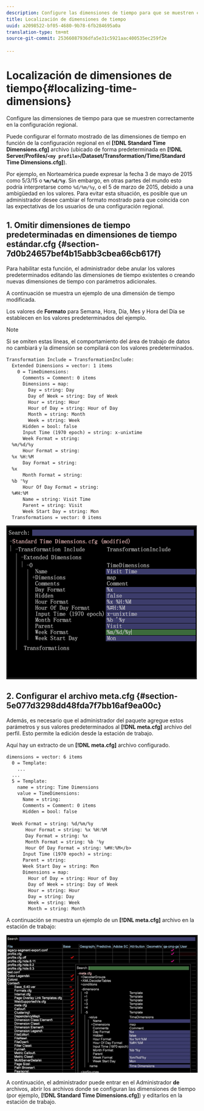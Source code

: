 ```yaml
---
description: Configure las dimensiones de tiempo para que se muestren correctamente en la configuración regional.
title: Localización de dimensiones de tiempo
uuid: a2098522-bf05-4680-9b78-6fb284695a0a
translation-type: tm+mt
source-git-commit: 25366087936dfa5e31c5921aac400535ec259f2e

---
```



# Localización de dimensiones de tiempo{#localizing-time-dimensions}

Configure las dimensiones de tiempo para que se muestren correctamente en la configuración regional.

Puede configurar el formato mostrado de las dimensiones de tiempo en función de la configuración regional en el **[!DNL Standard Time Dimensions.cfg]** archivo (ubicado de forma predeterminada en **[!DNL Server/Profiles/`<my profile>`/Dataset/Transformation/Time/Standard Time Dimensions.cfg]**).

Por ejemplo, en Norteamérica puede expresar la fecha 3 de mayo de 2015 como 5/3/15 o **`%m/%d/%y`**. Sin embargo, en otras partes del mundo esto podría interpretarse como `%d/%m/%y`, o el 5 de marzo de 2015, debido a una ambigüedad en los valores. Para evitar esta situación, es posible que un administrador desee cambiar el formato mostrado para que coincida con las expectativas de los usuarios de una configuración regional.

## 1. Omitir dimensiones de tiempo predeterminadas en dimensiones de tiempo estándar.cfg {#section-7d0b24657bef4b15abb3cbea66cb617f}

Para habilitar esta función, el administrador debe anular los valores predeterminados editando las dimensiones de tiempo existentes o creando nuevas dimensiones de tiempo con parámetros adicionales.

A continuación se muestra un ejemplo de una dimensión de tiempo modificada.

Los valores de **Formato** para Semana, Hora, Día, Mes y Hora del Día se establecen en los valores predeterminados del ejemplo.

>[!NOTE]
>
>Si se omiten estas líneas, el comportamiento del área de trabajo de datos no cambiará y la dimensión se compilará con los valores predeterminados.

```
Transformation Include = TransformationInclude:  
  Extended Dimensions = vector: 1 items 
    0 = TimeDimensions:  
      Comments = Comment: 0 items 
      Dimensions = map:  
        Day = string: Day 
        Day of Week = string: Day of Week 
        Hour = string: Hour 
        Hour of Day = string: Hour of Day 
        Month = string: Month 
        Week = string: Week 
      Hidden = bool: false 
      Input Time (1970 epoch) = string: x-unixtime 
      Week Format = string:  
  %m/%d/%y
      Hour Format = string:  
  %x %H:%M 
      Day Format = string:  
  %x
      Month Format = string:  
  %b '%y
      Hour Of Day Format = string:  
  %#H:%M
      Name = string: Visit Time 
      Parent = string: Visit 
      Week Start Day = string: Mon 
  Transformations = vector: 0 items
```

![](assets/6_4_time_format.png)

## 2. Configurar el archivo meta.cfg {#section-5e077d3298dd48fda7f7bb16af9ea00c}

Además, es necesario que el administrador del paquete agregue estos parámetros y sus valores predeterminados al **[!DNL meta.cfg]** archivo del perfil. Esto permite la edición desde la estación de trabajo.

Aquí hay un extracto de un **[!DNL meta.cfg]** archivo configurado.

```
dimensions = vector: 6 items 
  0 = Template: 
    ...
  ...
  5 = Template: 
    name = string: Time Dimensions 
    value = TimeDimensions: 
      Name = string:  
      Comments = Comment: 0 items 
      Hidden = bool: false 
       
  Week Format = string: %d/%m/%y 
       Hour Format = string: %x %H:%M 
       Day Format = string: %x 
       Month Format = string: %b '%y 
       Hour Of Day Format = string: %#H:%M</b> 
      Input Time (1970 epoch) = string:  
      Parent = string:  
      Week Start Day = string: Mon 
      Dimensions = map: 
        Hour of Day = string: Hour of Day 
        Day of Week = string: Day of Week 
        Hour = string: Hour 
        Day = string: Day 
        Week = string: Week 
        Month = string: Month
```

A continuación se muestra un ejemplo de un **[!DNL meta.cfg]** archivo en la estación de trabajo:

![](assets/dwb_time_format.png)

A continuación, el administrador puede entrar en el Administrador **de** archivos, abrir los archivos donde se configuran las dimensiones de tiempo (por ejemplo, **[!DNL Standard Time Dimensions.cfg]**) y editarlos en la estación de trabajo.
